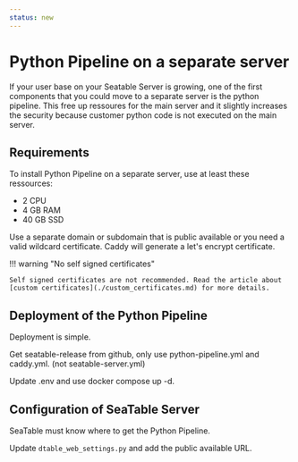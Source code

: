 ```yaml
---
status: new
---
```


# Python Pipeline on a separate server

If your user base on your Seatable Server is growing, one of the first components that you could move to a separate server is the python pipeline. This free up ressoures for the main server and it slightly increases the security because customer python code is not executed on the main server.

## Requirements

To install Python Pipeline on a separate server, use at least these ressources:

- 2 CPU
- 4 GB RAM
- 40 GB SSD

Use a separate domain or subdomain that is public available or you need a valid wildcard certificate.
Caddy will generate a let's encrypt certificate.

!!! warning "No self signed certificates"

    Self signed certificates are not recommended. Read the article about [custom certificates](./custom_certificates.md) for more details.

## Deployment of the Python Pipeline

Deployment is simple.

Get seatable-release from github, only use python-pipeline.yml and caddy.yml. (not seatable-server.yml)

Update .env and use docker compose up -d.

## Configuration of SeaTable Server

SeaTable must know where to get the Python Pipeline.

Update `dtable_web_settings.py` and add the public available URL.
